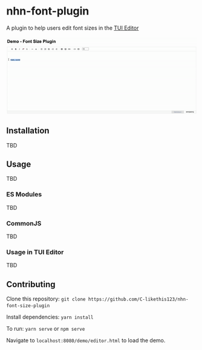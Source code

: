 # nhn-font-plugin

A plugin to help users edit font sizes in the [TUI Editor](https://github.com/nhn/tui.editor)

![Plugin](https://github.com/C-likethis123/nhn-font-size-plugin/blob/master/Font%20Size%20Plugin%20Demo.gif?raw=true)

## Installation

TBD

## Usage

TBD

### ES Modules

TBD

### CommonJS

TBD

### Usage in TUI Editor

TBD

## Contributing

Clone this repository: `git clone https://github.com/C-likethis123/nhn-font-size-plugin`

Install dependencies: `yarn install`

To run: `yarn serve` or `npm serve`

Navigate to `localhost:8080/demo/editor.html` to load the demo.
